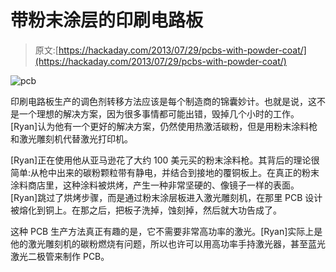 # 带粉末涂层的印刷电路板

> 原文:[https://hackaday.com/2013/07/29/pcbs-with-powder-coat/](https://hackaday.com/2013/07/29/pcbs-with-powder-coat/)

![pcb](../Images/081ca6641af15af86571ee1d65d30e4a.png)

印刷电路板生产的调色剂转移方法应该是每个制造商的锦囊妙计。也就是说，这不是一个理想的解决方案，因为很多事情都可能出错，毁掉几个小时的工作。[Ryan]认为他有一个更好的解决方案，仍然使用热激活碳粉，但是用粉末涂料枪和激光雕刻机代替激光打印机。

[Ryan]正在使用他从亚马逊花了大约 100 美元买的粉末涂料枪。其背后的理论很简单:从枪中出来的碳粉颗粒带有静电，并结合到接地的覆铜板上。在真正的粉末涂料商店里，这种涂料被烘烤，产生一种非常坚硬的、像镜子一样的表面。[Ryan]跳过了烘烤步骤，而是通过粉末涂层板进入激光雕刻机，在那里 PCB 设计被熔化到铜上。在那之后，把板子洗掉，蚀刻掉，然后就大功告成了。

这种 PCB 生产方法真正有趣的是，它不需要非常高功率的激光。[Ryan]实际上是他的激光雕刻机的碳粉燃烧有问题，所以也许可以用高功率手持激光器，甚至蓝光激光二极管来制作 PCB。